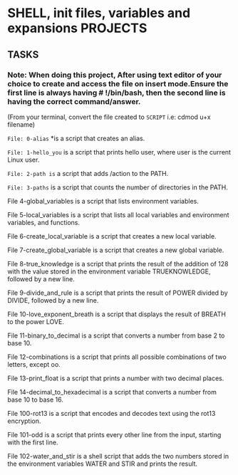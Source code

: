 # SHELL, init files, variables and expansions PROJECTS

## TASKS

### Note: When doing this project, After using text editor of your choice to create and access the file on insert mode.Ensure the first line is always having # !/bin/bash, then the second line is having the correct command/answer.
(From your terminal, convert the file created to `SCRIPT` i.e: cdmod u+x filename)

``File: 0-alias`` *is a script that creates an alias.



`File: 1-hello_you` is a script that prints hello user, where user is the current Linux user.



`File: 2-path is` a script that adds /action to the PATH.



`File: 3-paths` is a script that counts the number of directories in the PATH.



File 4-global_variables is a script that lists environment variables.



File 5-local_variables is a script that lists all local variables and environment variables, and functions.



File 6-create_local_variable is a script that creates a new local variable.



File 7-create_global_variable is a script that creates a new global variable.



File 8-true_knowledge is a script that prints the result of the addition of 128 with the value stored in the environment variable TRUEKNOWLEDGE, followed by a new line.



File 9-divide_and_rule is a script that prints the result of POWER divided by DIVIDE, followed by a new line.



File 10-love_exponent_breath is a script that displays the result of BREATH to the power LOVE.



File 11-binary_to_decimal is a script that converts a number from base 2 to base 10.



File 12-combinations is a script that prints all possible combinations of two letters, except oo.



File 13-print_float is a script that prints a number with two decimal places.



File 14-decimal_to_hexadecimal is a script that converts a number from base 10 to base 16.



File 100-rot13 is a script that encodes and decodes text using the rot13 encryption.



File 101-odd is a script that prints every other line from the input, starting with the first line.



File 102-water_and_stir is a shell script that adds the two numbers stored in the environment variables WATER and STIR and prints the result.
